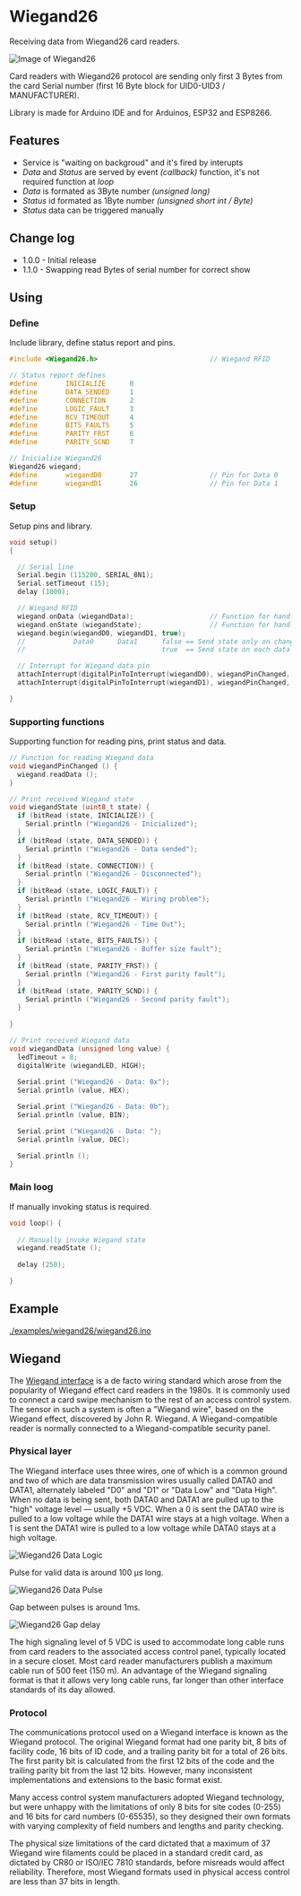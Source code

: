 # Wiegand26

Receiving data from Wiegand26 card readers.

![Image of Wiegand26](doc/readme.png)

Card readers with Wiegand26 protocol are sending only first 3 Bytes from the card Serial number (first 16 Byte block for UID0-UID3 / MANUFACTURER).

Library is made for Arduino IDE and for Arduinos, ESP32 and ESP8266.

## Features

* Service is "waiting on backgroud" and it's fired by interupts
* _Data_ and _Status_ are served by event _(callback)_ function, it's not required function at _loop_
* _Data_ is formated as 3Byte number _(unsigned long)_
* _Status_ id formated as 1Byte number _(unsigned short int / Byte)_
* _Status_ data can be triggered manually


## Change log

* 1.0.0 - Initial release
* 1.1.0 - Swapping read Bytes of serial number for correct show

## Using

### Define

Include library, define status report and pins.

``` cpp
#include <Wiegand26.h>                            // Wiegand RFID

// Status report defines
#define       INICIALIZE      0
#define       DATA_SENDED     1
#define       CONNECTION      2
#define       LOGIC_FAULT     3
#define       RCV_TIMEOUT     4
#define       BITS_FAULTS     5
#define       PARITY_FRST     6
#define       PARITY_SCND     7

// Inicialize Wiegand26
Wiegand26 wiegand;
#define       wiegandD0       27                  // Pin for Data 0
#define       wiegandD1       26                  // Pin for Data 1
```

### Setup

Setup pins and library.

``` cpp
void setup()
{

  // Serial line
  Serial.begin (115200, SERIAL_8N1);
  Serial.setTimeout (15);
  delay (1000);

  // Wiegand RFID
  wiegand.onData (wiegandData);                   // Function for handle with data
  wiegand.onState (wiegandState);                 // Function for handle with status
  wiegand.begin(wiegandD0, wiegandD1, true);
  //            Data0      Data1      false == Send state only on change
  //                                  true  == Send state on each data reading

  // Interrupt for Wiegand data pin
  attachInterrupt(digitalPinToInterrupt(wiegandD0), wiegandPinChanged, FALLING);
  attachInterrupt(digitalPinToInterrupt(wiegandD1), wiegandPinChanged, FALLING);

}
```

### Supporting functions

Supporting function for reading pins, print status and data.

``` cpp
// Function for reading Wiegand data
void wiegandPinChanged () {
  wiegand.readData ();
}

// Print received Wiegand state
void wiegandState (uint8_t state) {
  if (bitRead (state, INICIALIZE)) {
    Serial.println ("Wiegand26 - Inicialized");
  }
  if (bitRead (state, DATA_SENDED)) {
    Serial.println ("Wiegand26 - Data sended");
  }
  if (bitRead (state, CONNECTION)) {
    Serial.println ("Wiegand26 - Disconnected");
  }
  if (bitRead (state, LOGIC_FAULT)) {
    Serial.println ("Wiegand26 - Wiring problem");
  }
  if (bitRead (state, RCV_TIMEOUT)) {
    Serial.println ("Wiegand26 - Time Out");
  }
  if (bitRead (state, BITS_FAULTS)) {
    Serial.println ("Wiegand26 - Buffer size fault");
  }
  if (bitRead (state, PARITY_FRST)) {
    Serial.println ("Wiegand26 - First parity fault");
  }
  if (bitRead (state, PARITY_SCND)) {
    Serial.println ("Wiegand26 - Second parity fault");
  }
  
}

// Print received Wiegand data
void wiegandData (unsigned long value) {
  ledTimeout = 8;
  digitalWrite (wiegandLED, HIGH);
  
  Serial.print ("Wiegand26 - Data: 0x");
  Serial.println (value, HEX);

  Serial.print ("Wiegand26 - Data: 0b");
  Serial.println (value, BIN);

  Serial.print ("Wiegand26 - Data: ");
  Serial.println (value, DEC);

  Serial.println ();
}
```

### Main loog

If manually invoking status is required.

``` cpp
void loop() {
  
  // Manually invoke Wiegand state
  wiegand.readState ();
  
  delay (250);

}
```

## Example

[./examples/wiegand26/wiegand26.ino][1]


## Wiegand 

The [Wiegand interface][2] is a de facto wiring standard which arose from the popularity of Wiegand effect card readers in the 1980s. It is commonly used to connect a card swipe mechanism to the rest of an access control system. The sensor in such a system is often a "Wiegand wire", based on the Wiegand effect, discovered by John R. Wiegand. A Wiegand-compatible reader is normally connected to a Wiegand-compatible security panel.

### Physical layer

The Wiegand interface uses three wires, one of which is a common ground and two of which are data transmission wires usually called DATA0 and DATA1, alternately labeled "D0" and "D1" or "Data Low" and "Data High". When no data is being sent, both DATA0 and DATA1 are pulled up to the "high" voltage level — usually +5 VDC. When a 0 is sent the DATA0 wire is pulled to a low voltage while the DATA1 wire stays at a high voltage. When a 1 is sent the DATA1 wire is pulled to a low voltage while DATA0 stays at a high voltage.

![Wiegand26 Data Logic](doc/Wiegand26_01.png)

Pulse for valid data is around 100 µs long.

![Wiegand26 Data Pulse](doc/Wiegand26_02.png)

Gap between pulses is around 1ms.

![Wiegand26 Gap delay](doc/Wiegand26_03.png)

The high signaling level of 5 VDC is used to accommodate long cable runs from card readers to the associated access control panel, typically located in a secure closet. Most card reader manufacturers publish a maximum cable run of 500 feet (150 m). An advantage of the Wiegand signaling format is that it allows very long cable runs, far longer than other interface standards of its day allowed.

### Protocol

The communications protocol used on a Wiegand interface is known as the Wiegand protocol. The original Wiegand format had one parity bit, 8 bits of facility code, 16 bits of ID code, and a trailing parity bit for a total of 26 bits. The first parity bit is calculated from the first 12 bits of the code and the trailing parity bit from the last 12 bits. However, many inconsistent implementations and extensions to the basic format exist.

Many access control system manufacturers adopted Wiegand technology, but were unhappy with the limitations of only 8 bits for site codes (0-255) and 16 bits for card numbers (0-65535), so they designed their own formats with varying complexity of field numbers and lengths and parity checking.

The physical size limitations of the card dictated that a maximum of 37 Wiegand wire filaments could be placed in a standard credit card, as dictated by CR80 or ISO/IEC 7810 standards, before misreads would affect reliability. Therefore, most Wiegand formats used in physical access control are less than 37 bits in length.


[1]: https://github.com/jvondrus/Wiegand26/blob/master/examples/wiegand26/wiegand26.ino
[2]: https://en.wikipedia.org/wiki/Wiegand_interface
